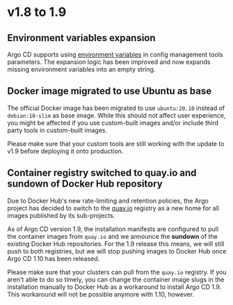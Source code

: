 # v1.8 to 1.9

## Environment variables expansion

Argo CD supports using [environment variables](https://argoproj.github.io/argo-cd/user-guide/build-environment/) in
config management tools parameters. The expansion logic has been improved and now expands missing environment variables
into an empty string.

## Docker image migrated to use Ubuntu as base

The official Docker image has been migrated to use `ubuntu:20.10` instead of
`debian:10-slim` as base image. While this should not affect user experience,
you might be affected if you use custom-built images and/or include third party
tools in custom-built images.

Please make sure that your custom tools are still working with the update to
v1.9 before deploying it onto production.

## Container registry switched to quay.io and sundown of Docker Hub repository

Due to Docker Hub's new rate-limiting and retention policies, the Argo project
has decided to switch to the
[quay.io](https://quay.io)
registry as a new home for all images published by its sub-projects.

As of Argo CD version 1.9, the installation manifests are configured to pull the
container images from `quay.io` and we announce the **sundown** of the existing
Docker Hub repositories. For the 1.9 release this means, we will still push to
both registries, but we will stop pushing images to Docker Hub once Argo CD 1.10
has been released.

Please make sure that your clusters can pull from the `quay.io` registry.
If you aren't able to do so timely, you can change the container image slugs in
the installation manually to Docker Hub as a workaround to install Argo CD 1.9.
This workaround will not be possible anymore with 1.10, however.
